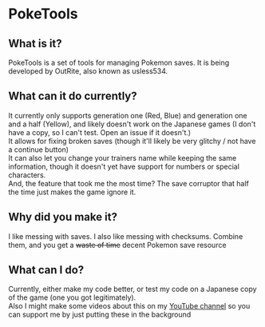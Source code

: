 # PokeTools
## What is it?
PokeTools is a set of tools for managing Pokemon saves. It is being developed by OutRite, also known as usless534.    
## What can it do currently?
It currently only supports generation one (Red, Blue) and generation one and a half (Yellow), and likely doesn't work on the Japanese games (I don't have a copy, so I can't test. Open an issue if it doesn't.)    
It allows for fixing broken saves (though it'll likely be very glitchy / not have a continue button)    
It can also let you change your trainers name while keeping the same information, though it doesn't yet have support for numbers or special characters.    
And, the feature that took me the most time? The save corruptor that half the time just makes the game ignore it.    
## Why did you make it?
I like messing with saves. I also like messing with checksums. Combine them, and you get a ~~waste of time~~ decent Pokemon save resource
## What can I do?
Currently, either make my code better, or test my code on a Japanese copy of the game (one you got legitimately).    
Also I might make some videos about this on my [YouTube channel](https://www.youtube.com/channel/UCCHVD9PkkOcZXw7_XeVZWYw) so you can support me by just putting these in the background
